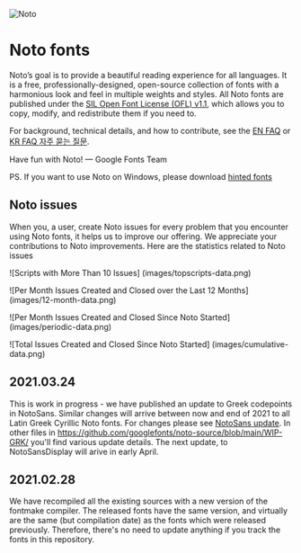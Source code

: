 ![Noto](images/noto.png)

# Noto fonts

Noto’s goal is to provide a beautiful reading experience for all languages. It is a free, professionally-designed, open-source collection of fonts with a harmonious look and feel in multiple weights and styles. All Noto fonts are published under the [SIL Open Font License (OFL) v1.1](http://scripts.sil.org/OFL), which allows you to copy, modify, and redistribute them if you need to.

For background, technical details, and how to contribute, see the [EN FAQ](FAQ.md) or [KR FAQ 자주 묻는 질문](FAQ-KR.md).

Have fun with Noto! — Google Fonts Team

PS. If you want to use Noto on Windows, please download [hinted fonts](https://github.com/googlefonts/noto-fonts/tree/main/hinted/ttf)

## Noto issues

When you, a user, create Noto issues for every problem that you encounter using Noto fonts, it helps us to improve our offering. We appreciate your contributions to Noto improvements.  Here are the statistics related to Noto issues

![Scripts with More Than 10 Issues] (images/topscripts-data.png)

![Per Month Issues Created and Closed over the Last 12 Months] (images/12-month-data.png)

![Per Month Issues Created and Closed Since Noto Started] (images/periodic-data.png)

![Total Issues Created and Closed Since Noto Started] (images/cumulative-data.png)


## 2021.03.24

This is work in progress - we have published an update to Greek codepoints in NotoSans. Similar changes will arrive between now and end of 2021 to all Latin Greek Cyrillic Noto fonts. For changes please see [NotoSans update](https://github.com/googlefonts/noto-source/blob/main/WIP-GRK/20210310-NotoSans-MM.pdf). In other files in https://github.com/googlefonts/noto-source/blob/main/WIP-GRK/ you'll find various update details. The next update, to NotoSansDisplay will arive in early April.

## 2021.02.28

We have recompiled all the existing sources with a new version of the fontmake compiler. The released fonts have the same version, and virtually are the same (but compilation date) as the fonts which were released previously. Therefore, there's no need to update anything if you track the fonts in this repository.
